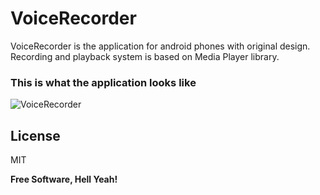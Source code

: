 # VoiceRecorder

VoiceRecorder is the application for android phones with original design. Recording and playback system is based on Media Player library. 


### This is what the application looks like

![VoiceRecorder](https://user-images.githubusercontent.com/48799512/78932351-9c61be80-7aa7-11ea-87a9-a0c92e2c48cb.png)




License
----

MIT


**Free Software, Hell Yeah!**
